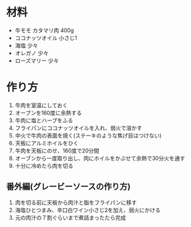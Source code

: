 # 材料

- 牛モモ カタマリ肉 400g
- ココナッツオイル 小さじ1
- 海塩 少々
- オレガノ 少々
- ローズマリー 少々

# 作り方

1. 牛肉を室温にしておく
1. オーブンを160度に余熱する
1. 牛肉に塩とハーブをふる
1. フライパンにココナッツオイルを入れ、弱火で溶かす
1. 中火で牛肉の表面を焼く(ステーキのような焦げ目はつけない)
1. 天板にアルミホイルをひく
1. 牛肉を天板にのせ、160度で20分間
1. オーブンから一度取り出し、肉にホイルをかぶせて余熱で30分火を通す
1. 十分に冷めたら肉を切る

## 番外編(グレービーソースの作り方)

1. 肉を切る前に天板から肉汁と脂をフライパンに移す
1. 海塩ひとつまみ、辛口白ワイン小さじ2を加え、弱火にかける
1. 元の肉汁の７割ぐらいまで煮詰まったたら完成

